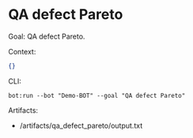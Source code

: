 # QA defect Pareto

Goal: QA defect Pareto.

Context:
```json
{}
```

CLI:
```
bot:run --bot "Demo-BOT" --goal "QA defect Pareto"
```

Artifacts:
- /artifacts/qa_defect_pareto/output.txt
